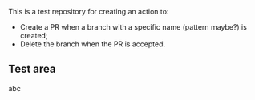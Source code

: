 This is a test repository for creating an action to:
- Create a PR when a branch with a specific name (pattern maybe?) is created;
- Delete the branch when the PR is accepted.

## Test area

abc